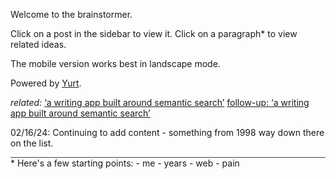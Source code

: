 Welcome to the brainstormer.

Click on a post in the sidebar to view it. Click on a paragraph* to view related ideas.

The mobile version works best in landscape mode.

Powered by [Yurt](What%20is%20Yurt.md).

*related:*
[‘a writing app built around semantic search’](https://iwebthings.joejenett.com/a-writing-app-built-around-semantic-search/)
[follow-up: ‘a writing app built around semantic search’](https://iwebthings.joejenett.com/follow-up-a-writing-app-built-around-semantic-search/)

02/16/24: Continuing to add content - something from 1998 way down there on the list.
<div style="border-bottom: 1px solid #444"> </div>
* Here's a few starting points:
 - me
 - years
 - web
 - pain

